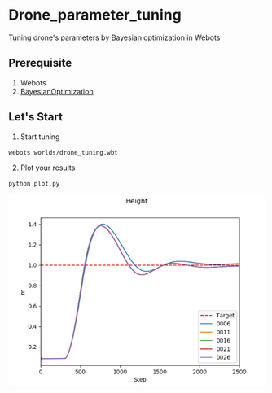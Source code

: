 # Drone_parameter_tuning
Tuning drone's parameters by Bayesian optimization in Webots

## Prerequisite
1. Webots
2. [BayesianOptimization](https://github.com/fmfn/BayesianOptimization)

## Let's Start
1. Start tuning
```
webots worlds/drone_tuning.wbt
```
2. Plot your results
```
python plot.py
```
![Height](fig/pose.png)
